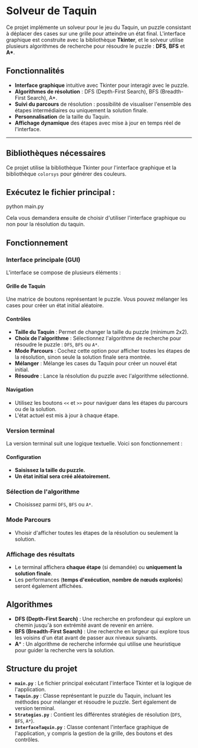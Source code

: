 # Solveur de Taquin

Ce projet implémente un solveur pour le jeu du Taquin, un puzzle consistant à déplacer des cases sur une grille pour atteindre un état final. L'interface graphique est construite avec la bibliothèque **Tkinter**, et le solveur utilise plusieurs algorithmes de recherche pour résoudre le puzzle : **DFS**, **BFS** et **A\***.

## Fonctionnalités

- **Interface graphique** intuitive avec Tkinter pour interagir avec le puzzle.
- **Algorithmes de résolution** : DFS (Depth-First Search), BFS (Breadth-First Search), A*.
- **Suivi du parcours** de résolution : possibilité de visualiser l'ensemble des étapes intermédiaires ou uniquement la solution finale.
- **Personnalisation** de la taille du Taquin.
- **Affichage dynamique** des étapes avec mise à jour en temps réel de l'interface.

---

## Bibliothèques nécessaires

Ce projet utilise la bibliothèque Tkinter pour l'interface graphique et la bibliothèque `colorsys` pour générer des couleurs.

## Exécutez le fichier principal :

python main.py

Cela vous demandera ensuite de choisir d'utiliser l'interface graphique ou non pour la résolution du taquin.

## Fonctionnement 

### Interface principale (GUI)

L'interface se compose de plusieurs éléments :

#### Grille de Taquin
Une matrice de boutons représentant le puzzle. Vous pouvez mélanger les cases pour créer un état initial aléatoire.

#### Contrôles
- **Taille du Taquin** : Permet de changer la taille du puzzle (minimum 2x2).
- **Choix de l'algorithme** : Sélectionnez l'algorithme de recherche pour résoudre le puzzle : `DFS`, `BFS` ou `A*`.
- **Mode Parcours** : Cochez cette option pour afficher toutes les étapes de la résolution, sinon seule la solution finale sera montrée.
- **Mélanger** : Mélange les cases du Taquin pour créer un nouvel état initial.
- **Résoudre** : Lance la résolution du puzzle avec l'algorithme sélectionné.

#### Navigation
- Utilisez les boutons `<<` et `>>` pour naviguer dans les étapes du parcours ou de la solution.
- L'état actuel est mis à jour à chaque étape.


### Version terminal

La version terminal suit une logique textuelle. Voici son fonctionnement :

#### Configuration
- **Saisissez la taille du puzzle.**
- **Un état initial sera créé aléatoirement.**

### Sélection de l'algorithme
- Choisissez parmi `DFS`, `BFS` ou `A*`.

### Mode Parcours
-  Vhoisir d'afficher toutes les étapes de la résolution ou seulement la solution.

### Affichage des résultats
- Le terminal affichera **chaque étape** (si demandée) ou **uniquement la solution finale**.
- Les performances (**temps d'exécution**, **nombre de nœuds explorés**) seront également affichées.

## Algorithmes

- **DFS (Depth-First Search)** : Une recherche en profondeur qui explore un chemin jusqu'à son extrémité avant de revenir en arrière.
- **BFS (Breadth-First Search)** : Une recherche en largeur qui explore tous les voisins d'un état avant de passer aux niveaux suivants.
- **A*** : Un algorithme de recherche informée qui utilise une heuristique pour guider la recherche vers la solution.


## Structure du projet

- **`main.py`** : Le fichier principal exécutant l'interface Tkinter et la logique de l'application.
- **`Taquin.py`** : Classe représentant le puzzle du Taquin, incluant les méthodes pour mélanger et résoudre le puzzle. Sert également de version terminal.
- **`Strategies.py`** : Contient les différentes stratégies de résolution (`DFS`, `BFS`, `A*`).
- **`InterfaceTaquin.py`** : Classe contenant l'interface graphique de l'application, y compris la gestion de la grille, des boutons et des contrôles.
